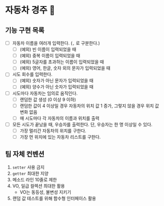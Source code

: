 # 자동차 경주 🚗

## 기능 구현 목록

- [ ] 자동차 이름을 여러개 입력한다. (`,` 로 구분한다.)
    - [ ] (예외) 빈 이름이 입력되었을 때
    - [ ] (예외) 중복 이름이 입력되었을 때
    - [ ] (예외) 5글자를 초과하는 이름이 입력되었을 때
    - [ ] (예외) 영어, 한글, 숫자 외의 문자가 입력되었을 때
- [ ] 시도 회수를 입력한다.
    - [ ] (예외) 숫자가 아닌 문자가 입력되었을 때
    - [ ] (예외) 양수가 아닌 숫자가 입력되었을 때
- [ ] 시도마다 자동차는 임의로 움직인다.
    - [ ] 랜덤한 값 생성 (0 이상 9 이하)
    - [ ] 랜덤한 값이 4 이상일 경우 자동차의 위치 값 1 증가, 그렇지 않을 경우 위치 값 변화 없음
    - [ ] 매 시도마다 각 자동차의 이름과 위치를 출력
- [ ] 모든 시도가 끝났을 때, 우승자를 출력한다. 단, 우승자는 한 명 이상일 수 있다.
    - [ ] 가장 멀리간 자동차의 위치를 구한다.
    - [ ] 가장 먼 위치에 있는 자동차 리스트를 구한다.

## 팀 자체 컨벤션

1. `setter` 사용 금지
2. `getter` 최대한 지양
3. 메소드 라인 10줄로 제한
4. VO, 일급 컬렉션 최대한 활용
    - VO는 동등성, 불변성 지키기
5. 랜덤 값 테스트를 위해 함수형 인터페이스 활용